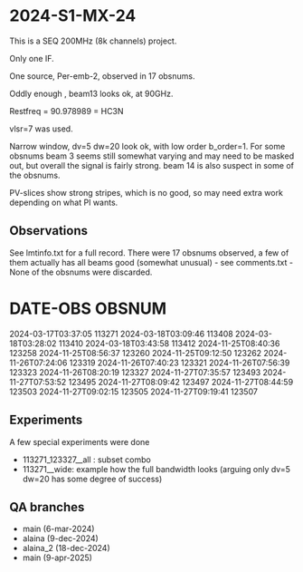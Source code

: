 # 2024-S1-MX-24


This is a SEQ 200MHz (8k channels) project.

Only one IF.  

One source, Per-emb-2, observed in 17 obsnums.

Oddly enough , beam13 looks ok, at 90GHz.

Restfreq = 90.978989 = HC3N

vlsr=7 was used.

Narrow window, dv=5 dw=20 look ok, with low order b_order=1.  For some obsnums beam 3 seems still
somewhat varying and may need to be masked out, but overall the signal is fairly strong. beam 14 is
also suspect in some of the obsnums.

PV-slices show strong stripes, which is no good, so may need extra work depending on what PI wants.

## Observations

See lmtinfo.txt for a full record. There were 17 obsnums observed, a few of them actually
has all beams good (somewhat unusual) - see comments.txt - None of the obsnums were
discarded.

# DATE-OBS          OBSNUM
2024-03-17T03:37:05 113271
2024-03-18T03:09:46 113408
2024-03-18T03:28:02 113410
2024-03-18T03:43:58 113412
2024-11-25T08:40:36 123258
2024-11-25T08:56:37 123260
2024-11-25T09:12:50 123262
2024-11-26T07:24:06 123319
2024-11-26T07:40:23 123321
2024-11-26T07:56:39 123323
2024-11-26T08:20:19 123327
2024-11-27T07:35:57 123493
2024-11-27T07:53:52 123495
2024-11-27T08:09:42 123497
2024-11-27T08:44:59 123503
2024-11-27T09:02:15 123505
2024-11-27T09:19:41 123507


## Experiments

A few special experiments were done 

* 113271_123327__all : subset combo
* 113271__wide:  example how the full bandwidth looks (arguing only dv=5 dw=20 has some degree of success)

## QA branches

- main (6-mar-2024)
- alaina (9-dec-2024)
- alaina_2 (18-dec-2024)
- main (9-apr-2025)
